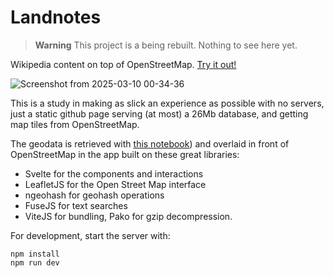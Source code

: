 # Landnotes

> **Warning**
> This project is a being rebuilt. Nothing to see here yet.


Wikipedia content on top of OpenStreetMap. [Try it out!](https://zulko.github.io/world-of-wikipedia/?lat=26.503184&lon=127.992096&zoom=10&marker=JTdCJTIyZ2VvaGFzaCUyMiUzQSUyMnd1ZHY0NHI3JTIyJTJDJTIycGFnZV90aXRsZSUyMiUzQSUyMlNoaWtpbmEtZW4lMjIlMkMlMjJuYW1lJTIyJTNBJTIyJTIyJTJDJTIycGFnZV9sZW4lMjIlM0ElMjI2NjMwJTIyJTJDJTIyY2F0ZWdvcnklMjIlM0ElMjJsYW5kbWFyayUyMiUyQyUyMmxhdCUyMiUzQTI2LjIwNDM2NjY4Mzk1OTk2JTJDJTIybG9uJTIyJTNBMTI3LjcxNTIwNjE0NjI0MDIzJTJDJTIyZ2VvMiUyMiUzQSUyMnd1JTIyJTJDJTIyaWQlMjIlM0ElMjJ3dWR2NDRyNy1TaGlraW5hLWVuJTIyJTJDJTIyJTI0bG9raSUyMiUzQTE3NTkxJTJDJTIyZGlzcGxheUNsYXNzJTIyJTNBJTIyc2VsZWN0ZWQlMjIlN0Q%3D)

![Screenshot from 2025-03-10 00-34-36](https://github.com/user-attachments/assets/f7bde8cb-e966-4600-a03c-d54bb0d20685)


This is a study in making as slick an experience as possible with no servers, just a static github page serving (at most) a 26Mb database, and getting map tiles from OpenStreetMap.

The geodata is retrieved with [this notebook](./geodata_curation/geodata_curation.ipynb)) and overlaid in front of OpenStreetMap in the app built on these great libraries:
- Svelte for the components and interactions
- LeafletJS for the Open Street Map interface
- ngeohash for geohash operations
- FuseJS for text searches
- ViteJS for bundling, Pako for gzip decompression.

For development, start the server with:

```
npm install
npm run dev
```
